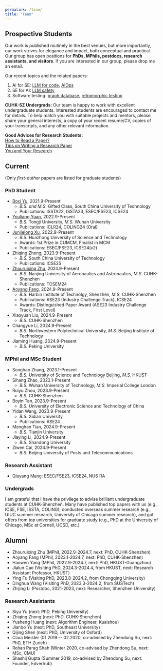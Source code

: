 ```yaml
---
permalink: /team/
title: "Team"
---
```

## Prospective Students
Our work is published routinely in the best venues, but more importantly, our work strives for elegance and impact, both conceptual and practical. Our group has open positions for **PhDs, MPhils, postdocs, research assistants, and visitors**. If you are interested in our group, please drop me an email.

Our recent topics and the related papers:
1. AI for SE: [LLM for code](https://arxiv.org/abs/2404.08877), [AIOps](https://dl.acm.org/doi/abs/10.1145/3597503.3623326)
2. SE for AI: [LLM safety](https://arxiv.org/abs/2308.06463)
3. Software testing: [graph database](https://dl.acm.org/doi/abs/10.1145/3597503.3639200), [retromorphic testing](https://arxiv.org/abs/2310.06433)

**CUHK-SZ Undergrads:** Our team is happy to work with excellent undergraduate students. Interested students are encouraged to contact me for details. To help match you with suitable projects and mentors, please share your general interests, a copy of your recent resume/CV, copies of your transcripts, and any other relevant information.

**Good Advices for Research Students:**<br>
[How to Read a Paper?](https://web.stanford.edu/class/ee384m/Handouts/HowtoReadPaper.pdf)<br>
[Tips on Writing a Research Paper](https://www.pldi21.org/prerecorded_plmw.2.html)<br>
[You and Your Research](https://www.cs.virginia.edu/~robins/YouAndYourResearch.html)<br>

<!-- To get an idea of our recent research activities, please take a look at our [publications](https://dblp.org/pers/hd/h/He:Pinjia) and various projects, such as the [LogPAI project](https://github.com/logpai) and [Machine translation testing project](https://github.com/RobustNLP/TestTranslation). -->

<!-- <br/> -->

## Current
(Only *first-author* papers are listed for graduate students)

<!-- ### Postdoc -->

### PhD Student
- [Boxi Yu](https://boxiyu.github.io/), 2021.9-Present
  - <em>B.S. and M.S.</em> Gifted Class, South China University of Technology
  - Publications: ISSTA22, ISSTA23, ESEC/FSE23, ICSE24
- [Youliang Yuan](https://youliangyuan.github.io/), 2022.9-Present
  - <em>B.S.</em> Tongji University, <em>M.S.</em> Wuhan University
  - Publications: ICLR24, COLING24 (Oral)
- [Junjielong Xu](https://siyuexi.github.io/), 2022.9-Present
  - <em>B.S.</em> Huazhong University of Science and Technology
  - Awards: 1st Prize in CUMCM, Finalist in MCM
  - Publications: ESEC/FSE23, ICSE24(x2)
- Zhiqing Zhong, 2023.9-Present
  - <em>B.S.</em> South China University of Technology
  - Publications: ICSE25
- [Zhouruixing Zhu](https://zhuzrx.github.io/home-page/), 2024.9-Present
  - <em>B.S.</em> Nanjing University of Aeronautics and Astronautics, <em>M.S.</em> CUHK-Shenzhen
  - Publications: TOSEM24
- [Aoyang Fang](https://profile.aoyangfang.top/), 2024.9-Present
  - <em>B.S.</em> Harbin Institute of Technolgy, Shenzhen, <em>M.S.</em> CUHK-Shenzhen
  - Publications: ASE23 (Industry Challenge Track), ICSE24
  - Awards: Distinguished Paper Award (ASE23 Industry Challenge Track, First Level)
- Xiaoyuan Liu, 2024.9-Present
  - <em>B.S.</em> CUHK-Shenzhen
- Changyue Li, 2024.9-Present
  - <em>B.S.</em> Northwestern Polytechnical University, <em>M.S.</em> Beijing Institute of Technology
- Jiaming Huang, 2024.9-Present
  - <em>B.S.</em> Peking University

### MPhil and MSc Student
- Songhan Zhang, 2023.1-Present
  - <em>B.S.</em> University of Science and Technology Beijing, <em>M.S.</em> HKUST
- Sihang Zhao, 2023.1-Present
  - <em>B.S.</em> Wuhan University of Technology, <em>M.S.</em> Imperial College London
- Ruiyu Zhou, 2023.9-Present
  - <em>B.S.</em> CUHK-Shenzhen
- Boyin Tan, 2023.9-Present
  - <em>B.S.</em> University of Electronic Science and Technology of China
- Yidan Wang, 2023.9-Present
  - <em>B.S.</em> Xidian University
  - Publications: ASE24
- Menghan Tian, 2024.9-Present
  - <em>B.S.</em> Tianjin University
- Jiaying Li, 2024.9-Present
  - <em>B.S.</em> Shandong University
- Ziwen Cai, 2024.9-Present
  - <em>B.S.</em> Beijing University of Posts and Telecommunications

### Research Assistant
- [Qiuyang Mang](https://joyemang33.github.io/): ESEC/FSE23, ICSE24, NUS RA

### Undergrads
I am grateful that I have the privilege to advise brilliant undergraduate students at CUHK-Shenzhen. Many have published top papers with us (e.g., ICSE, FSE, ISSTA, COLING), conducted overseas summer research (e.g., UIUC summer research, University of Chicago summer research), and got offers from top universities for graduate study (e.g., PhD at the University of Chicago, MSc at Cornell, UCSD, etc.) 


<!-- <br/> -->

## Alumni
- Zhouruixing Zhu (MPhil, 2022.9-2024.7, next: PhD, CUHK-Shenzhen)
- Aoyang Fang (MPhil, 2023.1-2024.7, next: PhD, CUHK-Shenzhen)
- Haowen Yang (MPhil, 2022.9-2024.7, next: PhD, HKUST-Guangzhou)
- Jialun Cao (Visiting PhD, 2024.3-2024.4, from HKUST, next: Research Assistant Professor, HKUST)
- Ying Fu (Visiting PhD, 2023.8-2024.2, from Chongqing University)
- Dinghua Wang (Visiting PhD, 2023.3-2024.2, from SUSTech)
- Zhijing Li (Postdoc, 2021-2023, next: Researcher, Shenzhen University)


### Research Assistants
- Siyu Yu (next: PhD, Peking University)
- Zhiqing Zhong (next: PhD, CUHK-Shenzhen)
- Yusheng Huang (next: Algorithm Engineer, Kuaishou)
- Jianbo Yu (next: PhD, Southeast University)
- Qijing Shen (next: PhD, University of Oxford)
- Clara Meister (01.2019 -- 02.2020, co-advised by Zhendong Su, next: PhD, ETH Zurich)
- Rohan Parag Shah (Winter 2020, co-advised by Zhendong Su, next: MSc, CMU)
- Shashij Gupta (Summer 2019, co-advised by Zhendong Su, next: Founder, Edverhub)


